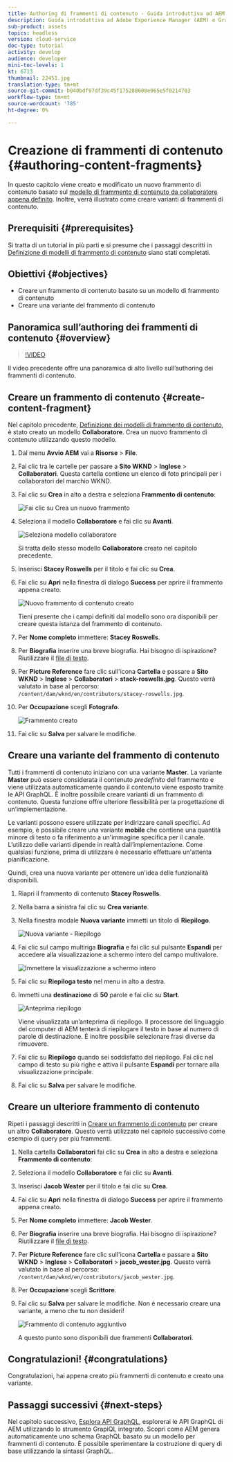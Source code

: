 ```yaml
---
title: Authoring di frammenti di contenuto - Guida introduttiva ad AEM Headless - GraphQL
description: Guida introduttiva ad Adobe Experience Manager (AEM) e GraphQL. Crea e modifica un nuovo frammento di contenuto basato su un modello di frammento di contenuto. Scopri come creare varianti di frammenti di contenuto.
sub-product: assets
topics: headless
version: cloud-service
doc-type: tutorial
activity: develop
audience: developer
mini-toc-levels: 1
kt: 6713
thumbnail: 22451.jpg
translation-type: tm+mt
source-git-commit: b040bdf97df39c45f175288608e965e5f0214703
workflow-type: tm+mt
source-wordcount: '785'
ht-degree: 0%

---
```



# Creazione di frammenti di contenuto {#authoring-content-fragments}

In questo capitolo viene creato e modificato un nuovo frammento di contenuto basato sul [modello di frammento di contenuto da collaboratore appena definito](./content-fragment-models.md). Inoltre, verrà illustrato come creare varianti di frammenti di contenuto.

## Prerequisiti {#prerequisites}

Si tratta di un tutorial in più parti e si presume che i passaggi descritti in [Definizione di modelli di frammento di contenuto](./content-fragment-models.md) siano stati completati.

## Obiettivi {#objectives}

* Creare un frammento di contenuto basato su un modello di frammento di contenuto
* Creare una variante del frammento di contenuto

## Panoramica sull’authoring dei frammenti di contenuto {#overview}

>[!VIDEO](https://video.tv.adobe.com/v/22451/?quality=12&learn=on)

Il video precedente offre una panoramica di alto livello sull’authoring dei frammenti di contenuto.

## Creare un frammento di contenuto {#create-content-fragment}

Nel capitolo precedente, [Definizione dei modelli di frammento di contenuto](./content-fragment-models.md), è stato creato un modello **Collaboratore**. Crea un nuovo frammento di contenuto utilizzando questo modello.

1. Dal menu **Avvio AEM** vai a **Risorse** > **File**.
1. Fai clic tra le cartelle per passare a **Sito WKND** > **Inglese** > **Collaboratori**. Questa cartella contiene un elenco di foto principali per i collaboratori del marchio WKND.

1. Fai clic su **Crea** in alto a destra e seleziona **Frammento di contenuto**:

   ![Fai clic su Crea un nuovo frammento](assets/author-content-fragments/create-content-fragment-menu.png)

1. Seleziona il modello **Collaboratore** e fai clic su **Avanti**.

   ![Seleziona modello collaboratore](assets/author-content-fragments/select-contributor-model.png)

   Si tratta dello stesso modello **Collaboratore** creato nel capitolo precedente.

1. Inserisci **Stacey Roswells** per il titolo e fai clic su **Crea**.
1. Fai clic su **Apri** nella finestra di dialogo **Success** per aprire il frammento appena creato.

   ![Nuovo frammento di contenuto creato](assets/author-content-fragments/new-content-fragment.png)

   Tieni presente che i campi definiti dal modello sono ora disponibili per creare questa istanza del frammento di contenuto.

1. Per **Nome completo** immettere: **Stacey Roswells**.
1. Per **Biografia** inserire una breve biografia. Hai bisogno di ispirazione? Riutilizzare il [file di testo](assets/author-content-fragments/stacey-roswells-bio.txt).
1. Per **Picture Reference** fare clic sull&#39;icona **Cartella** e passare a **Sito WKND** > **Inglese** > **Collaboratori** > **stack-roswells.jpg**. Questo verrà valutato in base al percorso: `/content/dam/wknd/en/contributors/stacey-roswells.jpg`.
1. Per **Occupazione** scegli **Fotografo**.

   ![Frammento creato](assets/author-content-fragments/stacye-roswell-fragment-authored.png)

1. Fai clic su **Salva** per salvare le modifiche.

## Creare una variante del frammento di contenuto

Tutti i frammenti di contenuto iniziano con una variante **Master**. La variante **Master** può essere considerata il contenuto *predefinito* del frammento e viene utilizzata automaticamente quando il contenuto viene esposto tramite le API GraphQL. È inoltre possibile creare varianti di un frammento di contenuto. Questa funzione offre ulteriore flessibilità per la progettazione di un’implementazione.

Le varianti possono essere utilizzate per indirizzare canali specifici. Ad esempio, è possibile creare una variante **mobile** che contiene una quantità minore di testo o fa riferimento a un&#39;immagine specifica per il canale. L’utilizzo delle varianti dipende in realtà dall’implementazione. Come qualsiasi funzione, prima di utilizzare è necessario effettuare un&#39;attenta pianificazione.

Quindi, crea una nuova variante per ottenere un&#39;idea delle funzionalità disponibili.

1. Riapri il frammento di contenuto **Stacey Roswells**.
1. Nella barra a sinistra fai clic su **Crea variante**.
1. Nella finestra modale **Nuova variante** immetti un titolo di **Riepilogo**.

   ![Nuova variante - Riepilogo](assets/author-content-fragments/new-variation-summary.png)

1. Fai clic sul campo multiriga **Biografia** e fai clic sul pulsante **Espandi** per accedere alla visualizzazione a schermo intero del campo multivalore.

   ![Immettere la visualizzazione a schermo intero](assets/author-content-fragments/enter-full-screen-view.png)

1. Fai clic su **Riepiloga testo** nel menu in alto a destra.

1. Immetti una **destinazione** di **50** parole e fai clic su **Start**.

   ![Anteprima riepilogo](assets/author-content-fragments/summarize-text-preview.png)

   Viene visualizzata un’anteprima di riepilogo. Il processore del linguaggio del computer di AEM tenterà di riepilogare il testo in base al numero di parole di destinazione. È inoltre possibile selezionare frasi diverse da rimuovere.

1. Fai clic su **Riepilogo** quando sei soddisfatto del riepilogo. Fai clic nel campo di testo su più righe e attiva il pulsante **Espandi** per tornare alla visualizzazione principale.

1. Fai clic su **Salva** per salvare le modifiche.

## Creare un ulteriore frammento di contenuto

Ripeti i passaggi descritti in [Creare un frammento di contenuto](#create-content-fragment) per creare un altro **Collaboratore**. Questo verrà utilizzato nel capitolo successivo come esempio di query per più frammenti.

1. Nella cartella **Collaboratori** fai clic su **Crea** in alto a destra e seleziona **Frammento di contenuto**:
1. Seleziona il modello **Collaboratore** e fai clic su **Avanti**.
1. Inserisci **Jacob Wester** per il titolo e fai clic su **Crea**.
1. Fai clic su **Apri** nella finestra di dialogo **Success** per aprire il frammento appena creato.
1. Per **Nome completo** immettere: **Jacob Wester**.
1. Per **Biografia** inserire una breve biografia. Hai bisogno di ispirazione? Riutilizzare il [file di testo](assets/author-content-fragments/jacob-wester.txt).
1. Per **Picture Reference** fare clic sull&#39;icona **Cartella** e passare a **Sito WKND** > **Inglese** > **Collaboratori** > **jacob_wester.jpg**. Questo verrà valutato in base al percorso: `/content/dam/wknd/en/contributors/jacob_wester.jpg`.
1. Per **Occupazione** scegli **Scrittore**.
1. Fai clic su **Salva** per salvare le modifiche. Non è necessario creare una variante, a meno che tu non desideri!

   ![Frammento di contenuto aggiuntivo](assets/author-content-fragments/additional-content-fragment.png)

   A questo punto sono disponibili due frammenti **Collaboratori**.

## Congratulazioni! {#congratulations}

Congratulazioni, hai appena creato più frammenti di contenuto e creato una variante.

## Passaggi successivi {#next-steps}

Nel capitolo successivo, [Esplora API GraphQL](explore-graphql-api.md), esplorerai le API GraphQL di AEM utilizzando lo strumento GrapiQL integrato. Scopri come AEM genera automaticamente uno schema GraphQL basato su un modello per frammenti di contenuto. È possibile sperimentare la costruzione di query di base utilizzando la sintassi GraphQL.